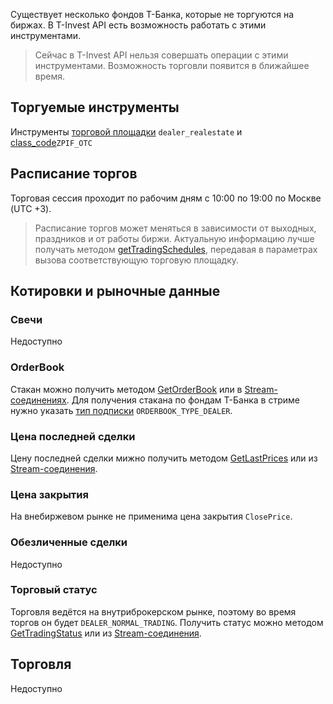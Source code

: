 Существует несколько фондов Т-Банка, которые не торгуются на биржах.
В T-Invest API есть возможность работать с этими инструментами.

>Сейчас в T-Invest API нельзя совершать операции с этими инструментами.
Возможность торговли появится в ближайшее время.


## Торгуемые инструменты

Инструменты [торговой площадки](/investAPI/markets/) `dealer_realestate` и  [class_code](/investAPI/faq_instruments/#1.3)`ZPIF_OTC`

## Расписание торгов

Торговая сессия проходит по рабочим дням с 10:00 по 19:00 по Москве (UTC +3).

> Расписание торгов может меняться в зависимости от выходных, праздников и от работы биржи.
Актуальную информацию лучше получать методом [getTradingSchedules](/investAPI/instruments#tradingschedules),
 передавая в параметрах вызова соответствующую торговую площадку.

## Котировки и рыночные данные

### Свечи

Недоступно


### OrderBook

Стакан можно получить методом [GetOrderBook](/investAPI/marketdata/#getorderbook) 
или в [Stream-соединениях](/investAPI/marketdata/#subscribeorderbookrequest).
Для получения стакана по фондам Т-Банка в стриме нужно указать [тип подписки](/investAPI/marketdata/#orderbooktype) `ORDERBOOK_TYPE_DEALER`.


### Цена последней сделки

Цену последней сделки мижно получить методом [GetLastPrices](/investAPI/marketdata/#getlastprices)
или из [Stream-соединения](/investAPI/marketdata/#subscribelastpricerequest).

### Цена закрытия

На внебиржевом рынке не применима цена закрытия `ClosePrice`.


### Обезличенные сделки

Недоступно


### Торговый статус

Торговля ведётся на внутриброкерском рынке, поэтому во время торгов он будет `DEALER_NORMAL_TRADING`.
Получить статус можно методом [GetTradingStatus](/investAPI/marketdata/#gettradingstatus) или из [Stream-соединения](/investAPI/marketdata/#subscribeinforequest).



## Торговля

Недоступно


